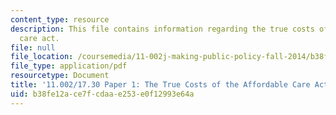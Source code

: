 ```yaml
---
content_type: resource
description: This file contains information regarding the true costs of the affordable
  care act.
file: null
file_location: /coursemedia/11-002j-making-public-policy-fall-2014/b38fe12ace7fcdaae253e0f12993e64a_MIT11_002JF14_pa1stud3.pdf
file_type: application/pdf
resourcetype: Document
title: '11.002/17.30 Paper 1: The True Costs of the Affordable Care Act'
uid: b38fe12a-ce7f-cdaa-e253-e0f12993e64a
---
```

